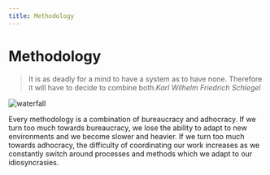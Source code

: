 ```yaml
---
title: Methodology
---
```

# Methodology

> It is as deadly for a mind to have a system as to have none. Therefore it will have to decide to combine both.<cite>Karl Wilhelm Friedrich Schlegel</cite>

![waterfall](/images/waterfall.svg)

Every methodology is a combination of bureaucracy and adhocracy. If we turn too much towards bureaucracy, we lose the ability to adapt to new environments and we become slower and heavier. If we turn too much towards adhocracy, the difficulty of coordinating our work increases as we constantly switch around processes and methods which we adapt to our idiosyncrasies.